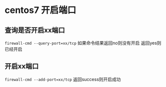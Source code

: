 # centos7 开启端口

## 查询是否开启xx端口
`firewall-cmd --query-port=xx/tcp`
如果命令结果返回no则没有开启
返回yes则已经开启 

## 开启xx端口
`firewall-cmd --add-port=xx/tcp`
返回success则开启成功